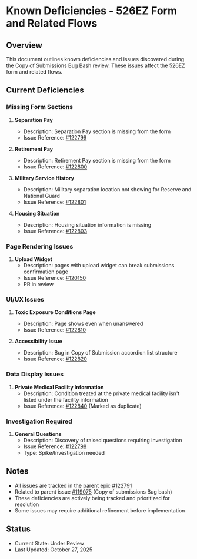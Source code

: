 # Known Deficiencies - 526EZ Form and Related Flows

## Overview
This document outlines known deficiencies and issues discovered during the Copy of Submissions Bug Bash review. These issues affect the 526EZ form and related flows.

## Current Deficiencies

### Missing Form Sections
1. **Separation Pay**
   - Description: Separation Pay section is missing from the form
   - Issue Reference: [#122799](https://github.com/department-of-veterans-affairs/va.gov-team/issues/122799)

2. **Retirement Pay**
   - Description: Retirement Pay section is missing from the form
   - Issue Reference: [#122800](https://github.com/department-of-veterans-affairs/va.gov-team/issues/122800)

3. **Military Service History**
   - Description: Military separation location not showing for Reserve and National Guard
   - Issue Reference: [#122801](https://github.com/department-of-veterans-affairs/va.gov-team/issues/122801)

4. **Housing Situation**
   - Description: Housing situation information is missing
   - Issue Reference: [#122803](https://github.com/department-of-veterans-affairs/va.gov-team/issues/122803)
  
### Page Rendering Issues
1. **Upload Widget**
   - Description: pages with upload widget can break submissions confirmation page 
   - Issue Reference: [#120150](https://github.com/department-of-veterans-affairs/va.gov-team/issues/120159)
   - PR in review

### UI/UX Issues
1. **Toxic Exposure Conditions Page**
   - Description: Page shows even when unanswered
   - Issue Reference: [#122810](https://github.com/department-of-veterans-affairs/va.gov-team/issues/122810)

2. **Accessibility Issue**
   - Description: Bug in Copy of Submission accordion list structure
   - Issue Reference: [#122820](https://github.com/department-of-veterans-affairs/va.gov-team/issues/122820)

### Data Display Issues
1. **Private Medical Facility Information**
   - Description: Condition treated at the private medical facility isn't listed under the facility information
   - Issue Reference: [#122840](https://github.com/department-of-veterans-affairs/va.gov-team/issues/122840) (Marked as duplicate)

### Investigation Required
1. **General Questions**
   - Description: Discovery of raised questions requiring investigation
   - Issue Reference: [#122798](https://github.com/department-of-veterans-affairs/va.gov-team/issues/122798)
   - Type: Spike/Investigation needed

## Notes
- All issues are tracked in the parent epic [#122791](https://github.com/department-of-veterans-affairs/va.gov-team/issues/122791)
- Related to parent issue [#119075](https://github.com/department-of-veterans-affairs/va.gov-team/issues/119075) (Copy of submissions Bug bash)
- These deficiencies are actively being tracked and prioritized for resolution
- Some issues may require additional refinement before implementation

## Status
- Current State: Under Review
- Last Updated: October 27, 2025
